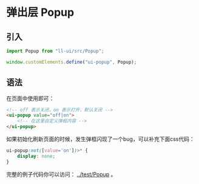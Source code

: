# 弹出层 Popup

## 引入

```js
import Popup from "ll-ui/src/Popup";

window.customElements.define("ui-popup", Popup);
```

## 语法

在页面中使用即可：

```html
<!-- off 表示关闭，on 表示打开，默认关闭 -->
<ui-popup value="off|on">
    <!-- 在这里自定义弹框内容 -->
</ui-popup>
```

如果初始化刷新页面的时候，发生弹框闪现了一个bug，可以补充下面css代码：

```css
ui-popup:not([value='on'])>* {
    display: none;
}
```

完整的例子代码你可以访问： [../test/Popup](../test/Popup) 。